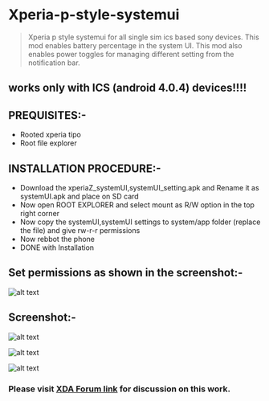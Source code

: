 # Xperia-p-style-systemui

>Xperia p style systemui for all single sim ics based sony devices. This mod enables battery percentage in the system UI. This mod also enables power toggles for managing different setting from the notification bar.

## works only with ICS (android 4.0.4) devices!!!!

## PREQUISITES:-

* Rooted xperia tipo
* Root file explorer

## INSTALLATION PROCEDURE:-

* Download the xperiaZ_systemUI,systemUI_setting.apk and Rename it as systemUI.apk and place on SD card
* Now open ROOT EXPLORER and select mount as R/W option in the top right corner
* Now copy the systemUI,systemUI settings to system/app folder (replace the file) and give rw-r-r permissions
* Now rebbot the phone
* DONE with Installation

## Set permissions as shown in the screenshot:-

![alt text](https://img.xda-cdn.com/tTevhotLOr4xCcStATnOVUj18vQ=/http%3A%2F%2Fi1291.photobucket.com%2Falbums%2Fb553%2Fvsbrt%2Fpermissionsx_zps0bfc53cb.png "ROOT PERMISSIONS")

## Screenshot:-

![alt text](https://img.xda-cdn.com/guqFfMBilXfEqDDnjiRH33Ojktc=/http%3A%2F%2Fi1291.photobucket.com%2Falbums%2Fb553%2Fvsbrt%2FScreenshot_2013-07-11-18-23-03_zpsed8a6ad1.png "Screenshot1")

![alt text](https://img.xda-cdn.com/U0HFf2cg1Ltk4jPbxrHTHqPcR8M=/http%3A%2F%2Fi1291.photobucket.com%2Falbums%2Fb553%2Fvsbrt%2FScreenshot_2013-07-11-18-23-14_zps16eee803.png "Screenshot2")

![alt text](https://img.xda-cdn.com/Uxv4fzR7FcNh2BKH58hI8HUUaQw=/http%3A%2F%2Fi1291.photobucket.com%2Falbums%2Fb553%2Fvsbrt%2FScreenshot_2013-07-11-18-23-38_zps6b19f690.png "Screenshot3")


### Please visit [XDA Forum link](https://forum.xda-developers.com/showpost.php?p=43482820) for discussion on this work.
